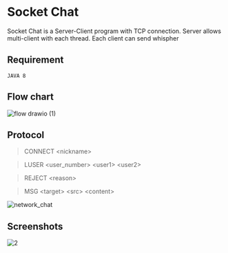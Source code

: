 # Socket Chat
Socket Chat is a Server-Client program with TCP connection. Server allows multi-client with each thread.
Each client can send whispher

## Requirement

    JAVA 8

## Flow chart


![flow drawio (1)](https://user-images.githubusercontent.com/76048647/143459337-63ff8e61-230f-4065-a715-342a863567f7.png)

  

## Protocol
  > CONNECT \<nickname>

  > LUSER \<user_number> \<user1> \<user2>

  > REJECT \<reason>

  >	MSG \<target> \<src> \<content>

![network_chat](https://user-images.githubusercontent.com/76048647/143459370-c79bd834-1fea-4d77-94ba-14bea33a1e6e.png)


## Screenshots
  
![2](https://user-images.githubusercontent.com/76048647/143459447-24078d38-661e-4e1d-9ec8-6d7f142cc140.JPG)
